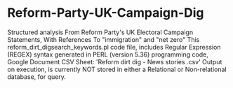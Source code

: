 # Reform-Party-UK-Campaign-Dig
Structured analysis From  Reform Party's UK Electoral Campaign Statements, With References To "immigration" and "net zero"
This reform_dirt_digsearch_keywords.pl code file, includes Regular Expression (REGEX) syntax generated in PERL (version 5.36) programming code, Google Document CSV Sheet: 'Reform dirt dig - News stories .csv' 
Output on execution, is currently NOT stored in either a Relational or Non-relational database, for query.
